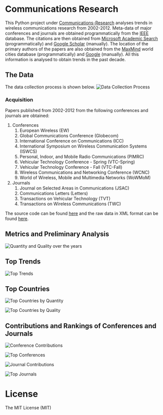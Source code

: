 Communications Research
=====
This Python project under [Communications-Research](https://github.com/thampiman/Data-Science/tree/master/Communications-Research) analyses trends in wireless communications research from 2002-2012. Meta-data of major conferences and journals are obtained programmatically from the [IEEE](http://ieeexplore.ieee.org/gateway/) database. The citations are then obtained from [Microsoft Academic Search](http://academic.research.microsoft.com/) (programmatically) and [Google Scholar](http://scholar.google.com) (manually). The location of the primary authors of the papers are also obtained from the [MaxMind](https://www.maxmind.com/en/worldcities) world cities database (programmatically) and [Google](http://google.com) (manually). All this information is analysed to obtain trends in the past decade. 

## The Data
The data collection process is shown below.
![Data Collection Process](Communications-Research/images/data_process.png)

### Acquisition
Papers published from 2002-2012 from the following conferences and journals are obtained:

1. Conferences
   1. European Wireless (EW)
   2. Global Communications Conference (Globecom)
   3. International Conference on Communications (ICC)
   4. International Symposium on Wireless Communication Systems (ISWCS)
   5. Personal, Indoor, and Mobile Radio Communications (PIMRC)
   6. Vehicular Technology Conference - Spring (VTC-Spring)
   7. Vehicular Technology Conference - Fall (VTC-Fall)
   8. Wireless Communications and Networking Conference (WCNC)
   9. World of Wireless, Mobile and Multimedia Networks (WoWMoM)
2. Journals
   1. Journal on Selected Areas in Communications (JSAC)
   2. Communications Letters (Letters)
   3. Transactions on Vehicular Technology (TVT)
   4. Transactions on Wireless Communications (TWC)

The source code can be found [here](https://github.com/thampiman/Data-Science/blob/master/Communications-Research/acquire_data.py) and the raw data in XML format can be found [here](https://github.com/thampiman/Data-Science/tree/master/Communications-Research/raw-data).

## Metrics and Preliminary Analysis
![Quantity and Quality over the years](Communications-Research/images/overall_quantity_quality.jpg)

## Top Trends
![Top Trends](Communications-Research/images/tag_cloud.png)

## Top Countries
![Top Countries by Quantity](Communications-Research/images/quantity_by_country.png)

![Top Countries by Quality](Communications-Research/images/quality_by_country.jpg)

## Contributions and Rankings of Conferences and Journals
![Conference Contributions](Communications-Research/images/contribution_of_conf.jpg)

![Top Conferences](Communications-Research/images/quality_of_conf.jpg)

![Journal Contributions](Communications-Research/images/contribution_of_journal.jpg)

![Top Journals](Communications-Research/images/quality_of_journal.jpg)

License
=====
The MIT License (MIT)